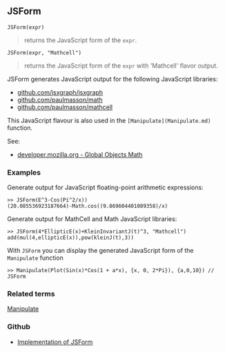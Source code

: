 ## JSForm
 
```
JSForm(expr)
```

> returns the JavaScript form of the `expr`.  

```
JSForm(expr, "Mathcell")
```

> returns the JavaScript form of the `expr` with 'Mathcell' flavor output.  

JSForm generates JavaScript output for the following JavaScript libraries:
* [github.com/jsxgraph/jsxgraph](https://github.com/jsxgraph/jsxgraph)
* [github.com/paulmasson/math](https://github.com/paulmasson/math) 
* [github.com/paulmasson/mathcell](https://github.com/paulmasson/mathcell) 
	  
This JavaScript flavour is also used in the `[Manipulate](Manipulate.md)` function.
	 
See:  
* [developer.mozilla.org - Global Objects Math](https://developer.mozilla.org/de/docs/Web/JavaScript/Reference/Global_Objects/Math) 

### Examples 

Generate output for JavaScript floating-point arithmetic expressions:

```
>> JSForm(E^3-Cos(Pi^2/x)) 
(20.085536923187664)-Math.cos((9.869604401089358)/x)
```

Generate output for MathCell and Math JavaScript libraries:

```
>> JSForm(4*EllipticE(x)+KleinInvariantJ(t)^3, "Mathcell")
add(mul(4,ellipticE(x)),pow(kleinJ(t),3))
```

With `JSForm` you can display the generated JavaScript form of the `Manipulate` function

```
>> Manipulate(Plot(Sin(x)*Cos(1 + a*x), {x, 0, 2*Pi}), {a,0,10}) // JSForm
```

### Related terms 
[Manipulate](Manipulate.md) 

### Github

* [Implementation of JSForm](https://github.com/axkr/symja_android_library/blob/master/symja_android_library/matheclipse-core/src/main/java/org/matheclipse/core/builtin/OutputFunctions.java#L501) 
